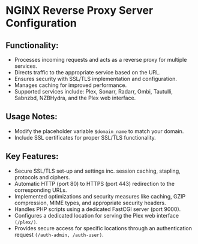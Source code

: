 # NGINX Reverse Proxy Server Configuration

## Functionality:

- Processes incoming requests and acts as a reverse proxy for multiple services.
- Directs traffic to the appropriate service based on the URL.
- Ensures security with SSL/TLS implementation and configuration.
- Manages caching for improved performance.
- Supported services include: Plex, Sonarr, Radarr, Ombi, Tautulli, Sabnzbd, NZBHydra, and the Plex web interface.

## Usage Notes:

- Modify the placeholder variable `$domain_name` to match your domain.
- Include SSL certificates for proper SSL/TLS functionality.

## Key Features:

- Secure SSL/TLS set-up and settings inc. session caching, stapling, protocols and ciphers.
- Automatic HTTP (port 80) to HTTPS (port 443) redirection to the corresponding URLs.
- Implemented optimizations and security measures like caching, GZIP compression, MIME types, and appropriate security headers.
- Handles PHP scripts using a dedicated FastCGI server (port 9000).
- Configures a dedicated location for serving the Plex web interface `(/plex/)`.
- Provides secure access for specific locations through an authentication request `(/auth-admin, /auth-user)`.
